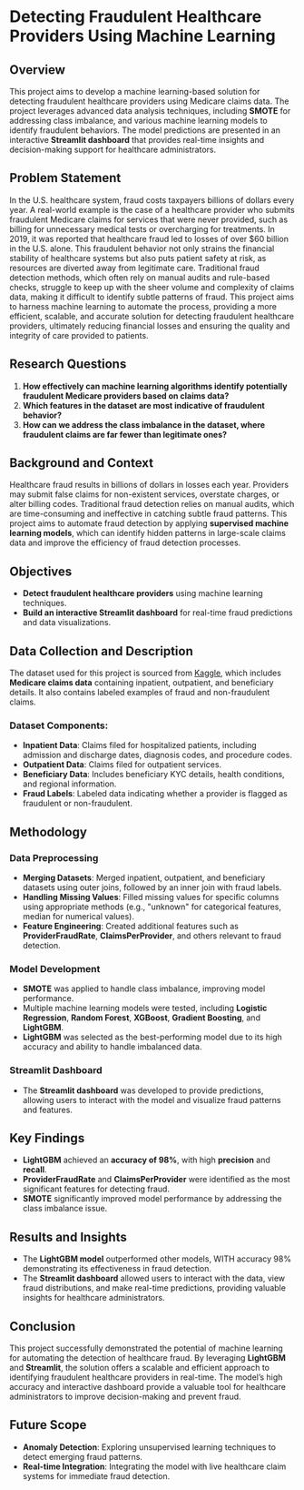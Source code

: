 # Detecting Fraudulent Healthcare Providers Using Machine Learning

## Overview
This project aims to develop a machine learning-based solution for detecting fraudulent healthcare providers using Medicare claims data. The project leverages advanced data analysis techniques, including **SMOTE** for addressing class imbalance, and various machine learning models to identify fraudulent behaviors. The model predictions are presented in an interactive **Streamlit dashboard** that provides real-time insights and decision-making support for healthcare administrators.

## Problem Statement
In the U.S. healthcare system, fraud costs taxpayers billions of dollars every year. A real-world example is the case of a healthcare provider who submits fraudulent Medicare claims for services that were never provided, such as billing for unnecessary medical tests or overcharging for treatments. In 2019, it was reported that healthcare fraud led to losses of over $60 billion in the U.S. alone. This fraudulent behavior not only strains the financial stability of healthcare systems but also puts patient safety at risk, as resources are diverted away from legitimate care.
Traditional fraud detection methods, which often rely on manual audits and rule-based checks, struggle to keep up with the sheer volume and complexity of claims data, making it difficult to identify subtle patterns of fraud. This project aims to harness machine learning to automate the process, providing a more efficient, scalable, and accurate solution for detecting fraudulent healthcare providers, ultimately reducing financial losses and ensuring the quality and integrity of care provided to patients.

## Research Questions
1. **How effectively can machine learning algorithms identify potentially fraudulent Medicare providers based on claims data?**
2. **Which features in the dataset are most indicative of fraudulent behavior?**
3. **How can we address the class imbalance in the dataset, where fraudulent claims are far fewer than legitimate ones?**

## Background and Context
Healthcare fraud results in billions of dollars in losses each year. Providers may submit false claims for non-existent services, overstate charges, or alter billing codes. Traditional fraud detection relies on manual audits, which are time-consuming and ineffective in catching subtle fraud patterns. This project aims to automate fraud detection by applying **supervised machine learning models**, which can identify hidden patterns in large-scale claims data and improve the efficiency of fraud detection processes.

## Objectives
- **Detect fraudulent healthcare providers** using machine learning techniques.
- **Build an interactive Streamlit dashboard** for real-time fraud predictions and data visualizations.


## Data Collection and Description
The dataset used for this project is sourced from [Kaggle](https://www.kaggle.com/datasets/rohitrox/healthcare-provider-fraud-detection-analysis/data), which includes **Medicare claims data** containing inpatient, outpatient, and beneficiary details. It also contains labeled examples of fraud and non-fraudulent claims.

### Dataset Components:
- **Inpatient Data**: Claims filed for hospitalized patients, including admission and discharge dates, diagnosis codes, and procedure codes.
- **Outpatient Data**: Claims filed for outpatient services.
- **Beneficiary Data**: Includes beneficiary KYC details, health conditions, and regional information.
- **Fraud Labels**: Labeled data indicating whether a provider is flagged as fraudulent or non-fraudulent.

## Methodology
### Data Preprocessing
- **Merging Datasets**: Merged inpatient, outpatient, and beneficiary datasets using outer joins, followed by an inner join with fraud labels.
- **Handling Missing Values**: Filled missing values for specific columns using appropriate methods (e.g., "unknown" for categorical features, median for numerical values).
- **Feature Engineering**: Created additional features such as **ProviderFraudRate**, **ClaimsPerProvider**, and others relevant to fraud detection.

### Model Development
- **SMOTE** was applied to handle class imbalance, improving model performance.
- Multiple machine learning models were tested, including **Logistic Regression**, **Random Forest**, **XGBoost**, **Gradient Boosting**, and **LightGBM**.
- **LightGBM** was selected as the best-performing model due to its high accuracy and ability to handle imbalanced data.

### Streamlit Dashboard
- The **Streamlit dashboard** was developed to provide predictions, allowing users to interact with the model and visualize fraud patterns and features.

## Key Findings
- **LightGBM** achieved an **accuracy of 98%**, with high **precision** and **recall**.
- **ProviderFraudRate** and **ClaimsPerProvider** were identified as the most significant features for detecting fraud.
- **SMOTE** significantly improved model performance by addressing the class imbalance issue.

## Results and Insights
- The **LightGBM model** outperformed other models, WITH accuracy 98% demonstrating its effectiveness in fraud detection.
- The **Streamlit dashboard** allowed users to interact with the data, view fraud distributions, and make real-time predictions, providing valuable insights for healthcare administrators.

## Conclusion
This project successfully demonstrated the potential of machine learning for automating the detection of healthcare fraud. By leveraging **LightGBM** and **Streamlit**, the solution offers a scalable and efficient approach to identifying fraudulent healthcare providers in real-time. The model’s high accuracy and interactive dashboard provide a valuable tool for healthcare administrators to improve decision-making and prevent fraud.

## Future Scope
- **Anomaly Detection**: Exploring unsupervised learning techniques to detect emerging fraud patterns.
- **Real-time Integration**: Integrating the model with live healthcare claim systems for immediate fraud detection.


